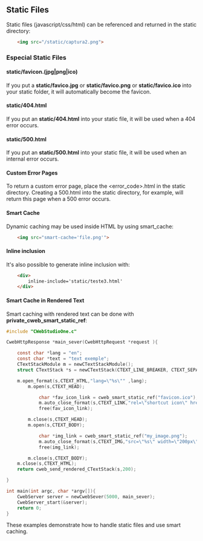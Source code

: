 ## Static Files

Static files (javascript/css/html) can be referenced and returned in the static directory:

```html
    <img src="/static/captura2.png">
```

### Especial Static Files

#### static/favicon.(jpg|png|ico)
If you put a **static/favico.jpg** or **static/favico.png** or **static/favico.ico** into your static folder, it will automatically become the favicon.

#### static/404.html
If you put an **static/404.html** into your static file, it will be used when a 404 error occurs.

#### static/500.html
If you put an **static/500.html** into your static file, it will be used when an internal error occurs.

#### Custom Error Pages
To return a custom error page, place the <error_code>.html in the static directory. Creating a 500.html into the static directory, for example, will return this page when a 500 error occurs.

#### Smart Cache
Dynamic caching may be used inside HTML by using smart_cache:

```html
    <img src="smart-cache='file.png'">
```

#### Inline inclusion
It's also possible to generate inline inclusion with:

```html
    <div>
        inline-include='static/teste3.html'
    </div>
```

#### Smart Cache in Rendered Text
Smart caching with rendered text can be done with **private_cweb_smart_static_ref**:

```c
#include "CWebStudioOne.c"

CwebHttpResponse *main_sever(CwebHttpRequest *request ){

    const char *lang = "en";
    const char *text = "text exemple";
    CTextStackModule m = newCTextStackModule();
    struct CTextStack *s = newCTextStack(CTEXT_LINE_BREAKER, CTEXT_SEPARATOR);

    m.open_format(s,CTEXT_HTML,"lang=\"%s\"" ,lang);
        m.open(s,CTEXT_HEAD);

            char *fav_icon_link = cweb_smart_static_ref("favicon.ico");
            m.auto_close_format(s,CTEXT_LINK,"rel=\"shortcut icon\" href=\"%s\"" ,fav_icon_link);
            free(fav_icon_link);

        m.close(s,CTEXT_HEAD);
        m.open(s,CTEXT_BODY);

            char *img_link = cweb_smart_static_ref("my_image.png");
            m.auto_close_format(s,CTEXT_IMG,"src=\"%s\" width=\"200px\"" ,img_link);
            free(img_link);

        m.close(s,CTEXT_BODY);
    m.close(s,CTEXT_HTML);
    return cweb_send_rendered_CTextStack(s,200);

}

int main(int argc, char *argv[]){
    CwebServer server = newCwebSever(5000, main_sever);
    CwebServer_start(&server);
    return 0;
}

```

These examples demonstrate how to handle static files and use smart caching.